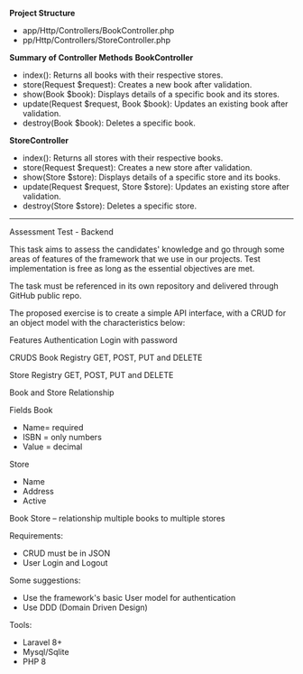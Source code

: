**Project Structure**

-	app/Http/Controllers/BookController.php
-	pp/Http/Controllers/StoreController.php

**Summary of Controller Methods**
**BookController**

-	index(): Returns all books with their respective stores.
-	store(Request $request): Creates a new book after validation.
-	show(Book $book): Displays details of a specific book and its stores.
-	update(Request $request, Book $book): Updates an existing book after validation.
-	destroy(Book $book): Deletes a specific book.

**StoreController**

-	index(): Returns all stores with their respective books.
-	store(Request $request): Creates a new store after validation.
-	show(Store $store): Displays details of a specific store and its books.
-	update(Request $request, Store $store): Updates an existing store after validation.
-	destroy(Store $store): Deletes a specific store.

--------------
Assessment Test - Backend

This task aims to assess the candidates' knowledge and go through some areas of features of the framework that we use in our projects. Test implementation is free as long as the essential objectives are met.

The task must be referenced in its own repository and delivered through GitHub public repo.

The proposed exercise is to create a simple API interface, with a CRUD for an object model with the characteristics below:


Features
Authentication	Login with password
	
CRUDS	Book Registry
GET, POST, PUT and DELETE

Store Registry
GET, POST, PUT and DELETE

Book and Store Relationship

Fields	Book
-	Name= required
-	ISBN = only numbers
-	Value = decimal

Store
-	Name
-	Address
-	Active

Book Store – relationship multiple books to multiple stores

Requirements:
-	CRUD must be in JSON
-	User Login and Logout

Some suggestions:
-	Use the framework's basic User model for authentication
-	Use DDD (Domain Driven Design)

Tools:
- Laravel 8+
- Mysql/Sqlite
- PHP 8
